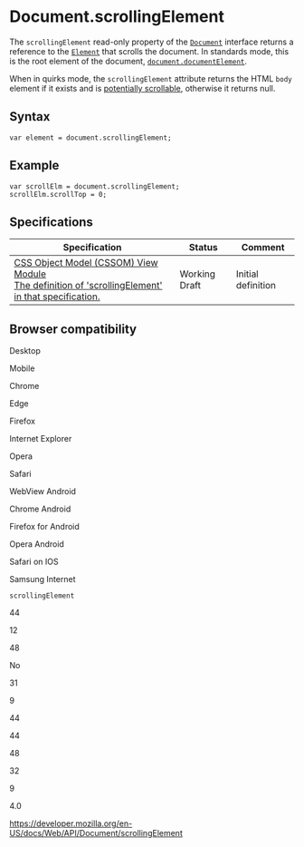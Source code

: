 # Document.scrollingElement

The `scrollingElement` read-only property of the [`Document`](../document) interface returns a reference to the [`Element`](../element) that scrolls the document. In standards mode, this is the root element of the document, [`document.documentElement`](documentelement).

When in quirks mode, the `scrollingElement` attribute returns the HTML `body` element if it exists and is [potentially scrollable](https://drafts.csswg.org/cssom-view/#potentially-scrollable), otherwise it returns null.

## Syntax

    var element = document.scrollingElement;

## Example

    var scrollElm = document.scrollingElement;
    scrollElm.scrollTop = 0;

## Specifications

<table><thead><tr class="header"><th>Specification</th><th>Status</th><th>Comment</th></tr></thead><tbody><tr class="odd"><td><a href="https://drafts.csswg.org/cssom-view/#dom-document-scrollingelement">CSS Object Model (CSSOM) View Module<br />
<span class="small">The definition of 'scrollingElement' in that specification.</span></a></td><td><span class="spec-wd">Working Draft</span></td><td>Initial definition</td></tr></tbody></table>

## Browser compatibility

Desktop

Mobile

Chrome

Edge

Firefox

Internet Explorer

Opera

Safari

WebView Android

Chrome Android

Firefox for Android

Opera Android

Safari on IOS

Samsung Internet

`scrollingElement`

44

12

48

No

31

9

44

44

48

32

9

4.0

<a href="https://developer.mozilla.org/en-US/docs/Web/API/Document/scrollingElement" class="_attribution-link">https://developer.mozilla.org/en-US/docs/Web/API/Document/scrollingElement</a>
